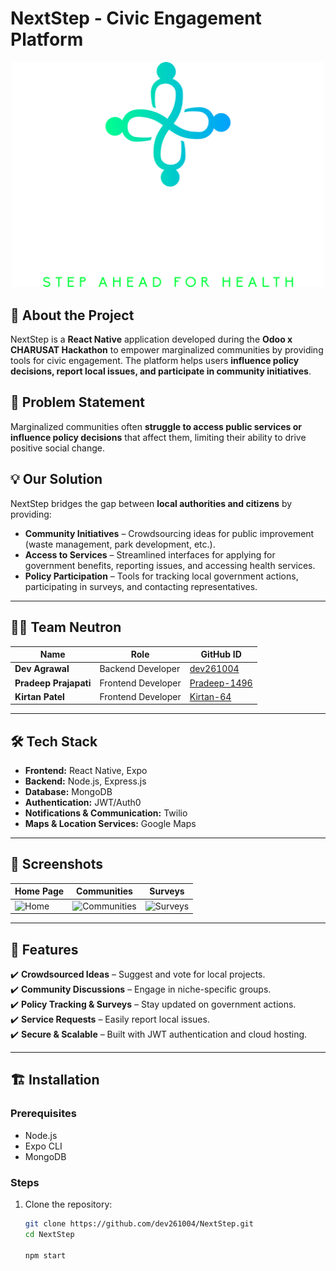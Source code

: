 # NextStep - Civic Engagement Platform
<div align="center">
  <img src="ScreenShot/banner.png" alt="Image description" width="500"/><br/>
</div> 
<!-- ![NextStep Banner](https://github.com/dev261004/NextStep/ScreenShot/banner.png) -->

## 🚀 About the Project  
NextStep is a **React Native** application developed during the **Odoo x CHARUSAT Hackathon** to empower marginalized communities by providing tools for civic engagement. The platform helps users **influence policy decisions, report local issues, and participate in community initiatives**.

## 📌 Problem Statement  
Marginalized communities often **struggle to access public services or influence policy decisions** that affect them, limiting their ability to drive positive social change.

## 💡 Our Solution  
NextStep bridges the gap between **local authorities and citizens** by providing:  
- **Community Initiatives** – Crowdsourcing ideas for public improvement (waste management, park development, etc.).  
- **Access to Services** – Streamlined interfaces for applying for government benefits, reporting issues, and accessing health services.  
- **Policy Participation** – Tools for tracking local government actions, participating in surveys, and contacting representatives.  

---

## 👨‍💻 Team Neutron  
| Name          | Role                | GitHub ID |
|--------------|---------------------|-----------|
| **Dev Agrawal** | Backend Developer  | [dev261004](https://github.com/dev261004) |
| **Pradeep Prajapati** | Frontend Developer  | [Pradeep-1496](https://github.com/Pradeep-1496) |
| **Kirtan Patel** | Frontend Developer | [Kirtan-64](https://github.com/Kirtan-64) |

---

## 🛠️ Tech Stack  
- **Frontend:** React Native, Expo  
- **Backend:** Node.js, Express.js  
- **Database:** MongoDB  
- **Authentication:** JWT/Auth0  
- **Notifications & Communication:** Twilio  
- **Maps & Location Services:** Google Maps  

---

## 📱 Screenshots  
| Home Page | Communities | Surveys |  
|-----------|------------|---------|  
| ![Home](ScreenShot/home.png) | ![Communities](https://github.com/dev261004/NextStep/tree/main/ScreenShot/communities.png) | ![Surveys](https://github.com/dev261004/NextStep/tree/main/ScreenShot/surveys.png) |  

---

## 🎯 Features  
✔️ **Crowdsourced Ideas** – Suggest and vote for local projects.  
✔️ **Community Discussions** – Engage in niche-specific groups.  
✔️ **Policy Tracking & Surveys** – Stay updated on government actions.  
✔️ **Service Requests** – Easily report local issues.  
✔️ **Secure & Scalable** – Built with JWT authentication and cloud hosting.  

---

## 🏗️ Installation  
### Prerequisites  
- Node.js  
- Expo CLI  
- MongoDB  

### Steps  
1. Clone the repository:  
   ```sh
   git clone https://github.com/dev261004/NextStep.git
   cd NextStep

   npm start
